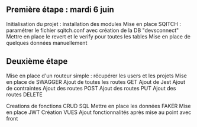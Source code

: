 ## Première étape : mardi 6 juin

Initialisation du projet : installation des modules
Mise en place SQITCH : paramétrer le fichier sqitch.conf
    avec création de la DB "devsconnect"
Mettre en place le revert et le verify pour toutes les tables
Mise en place de quelques données manuellement

## Deuxième étape
Mise en place d'un routeur simple : récupérer les users et les projets
Mise en place de SWAGGER
Ajout de toutes les routes GET
Ajout de Jest
Ajout de contraintes
Ajout des routes POST
Ajout des routes PUT
Ajout des routes DELETE

Creations de fonctions CRUD SQL
Mettre en place les données FAKER
Mise en place JWT
Création VUES
Ajout fonctionnalités après mise au point avec front
